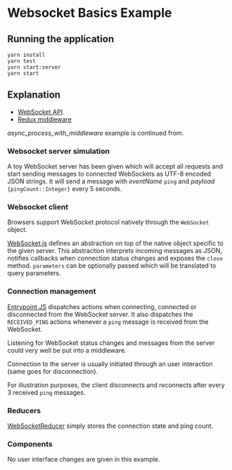 # Websocket Basics Example

## Running the application

```
yarn install
yarn test
yarn start:server
yarn start
```

## Explanation

* [WebSocket API](https://developer.mozilla.org/en-US/docs/Web/API/WebSockets_API).
* [Redux middleware](https://redux.js.org/advanced/middleware)

_async_process_with_middleware_ example is continued from.

### Websocket server simulation

A toy WebSocket server has been given which will accept all requests and start
sending messages to connected WebSockets as UTF-8 encoded JSON strings. It will
send a message with _eventName_ `ping` and _payload_ `{pingCount::Integer}`
every 5 seconds. 

### Websocket client

Browsers support WebSocket protocol natively through the `WebSocket` object.

[WebSocket.js](./WebSocket.js) defines an abstraction on
top of the native object specific to the given server. This abstraction
interprets incoming messages as JSON, notifies callbacks when connection status
changes and exposes the `close` method. `parameters` can be optionally passed
which will be translated to query parameters.

### Connection management

[Entrypoint JS](./WebsocketBasicsExample.js) dispatches
actions when connecting, connected or disconnected from the WebSocket server.
It also dispatches the `RECEIVED_PING` actions whenever a `ping` message is
received from the WebSocket.

Listening for WebSocket status changes and messages from the server could very
well be put into a middleware.

Connection to the server is usually initiated through an user interaction (same
goes for disconnection).

For illustration purposes, the client disconnects and reconnects after every 3
received `ping` messages.

### Reducers

[WebSocketReducer](./reducers/WebSocketReducer.js) simply stores the connection
state and ping count.

### Components

No user interface changes are given in this example.
